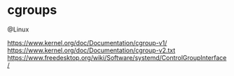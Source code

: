 # cgroups
@Linux

<https://www.kernel.org/doc/Documentation/cgroup-v1/>
<https://www.kernel.org/doc/Documentation/cgroup-v2.txt>
<https://www.freedesktop.org/wiki/Software/systemd/ControlGroupInterface/>


